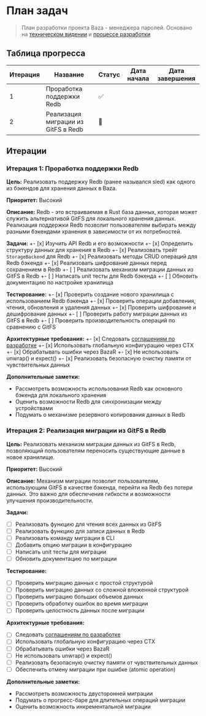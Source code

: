 # План задач

> План разработки проекта Baza - менеджера паролей.
> Основано на [техническом видении](vision.md) и [процессе разработки](workflow.md)

## Таблица прогресса

| Итерация | Название | Статус | Дата начала | Дата завершения |
|----------|---------|--------|------------|----------------|
| 1 | Проработка поддержки Redb | ✅ | | |
| 2 | Реализация миграции из GitFS в Redb | 🔲 | | |

## Итерации

### Итерация 1: Проработка поддержки Redb

**Цель:** Реализовать поддержку Redb (ранее назывался sled) как одного из бэкендов для хранения данных в Baza.

**Приоритет:** Высокий

**Описание:**
Redb - это встраиваемая в Rust база данных, которая может служить альтернативой GitFS для локального хранения данных. Реализация поддержки Redb позволит пользователям выбирать между разными бэкендами хранения в зависимости от их потребностей.

**Задачи:**
+- [x] Изучить API Redb и его возможности
+- [x] Определить структуру данных для хранения в Redb
+- [x] Реализовать трейт `StorageBackend` для Redb
+- [x] Реализовать методы CRUD операций для Redb бэкенда
+- [x] Реализовать шифрование данных перед сохранением в Redb
+- [ ] Реализовать механизм миграции данных из GitFS в Redb
+- [ ] Написать unit тесты для Redb бэкенда
+- [ ] Обновить документацию по настройке хранилища

**Тестирование:**
+- [x] Проверить создание нового хранилища с использованием Redb бэкенда
+- [x] Проверить операции добавления, чтения, обновления и удаления данных
+- [x] Проверить шифрование и дешифрование данных
+- [ ] Проверить работу миграции данных из GitFS в Redb
+- [ ] Проверить производительность операций по сравнению с GitFS

**Архитектурные требования:**
+- [x] Следовать [соглашениям по разработке](conventions.md)
+- [x] Использовать глобальную конфигурацию через CTX
+- [x] Обрабатывать ошибки через BazaR<T>
+- [x] Не использовать unwrap() и expect()
+- [x] Реализовать безопасную очистку памяти от чувствительных данных

**Дополнительные заметки:**
- Рассмотреть возможность использования Redb как основного бэкенда для локального хранения
- Оценить возможности Redb для синхронизации между устройствами
- Подумать о механизме резервного копирования данных в Redb

### Итерация 2: Реализация миграции из GitFS в Redb

**Цель:** Реализовать механизм миграции данных из GitFS в Redb, позволяющий пользователям переносить существующие данные в новое хранилище.

**Приоритет:** Высокий

**Описание:**
Механизм миграции позволит пользователям, использующим GitFS в качестве бэкенда, перейти на Redb без потери данных. Это важно для обеспечения гибкости и возможности улучшения производительности.

**Задачи:**
- [ ] Реализовать функцию для чтения всех данных из GitFS
- [ ] Реализовать функцию для записи данных в Redb
- [ ] Реализовать команду миграции в CLI
- [ ] Добавить опцию миграции в конфигурацию
- [ ] Написать unit тесты для миграции
- [ ] Обновить документацию по миграции

**Тестирование:**
- [ ] Проверить миграцию данных с простой структурой
- [ ] Проверить миграцию данных со сложной вложенной структурой
- [ ] Проверить миграцию больших объемов данных
- [ ] Проверить обработку ошибок во время миграции
- [ ] Проверить целостность данных после миграции

**Архитектурные требования:**
- [ ] Следовать [соглашениям по разработке](conventions.md)
- [ ] Использовать глобальную конфигурацию через CTX
- [ ] Обрабатывать ошибки через BazaR<T>
- [ ] Не использовать unwrap() и expect()
- [ ] Реализовать безопасную очистку памяти от чувствительных данных
- [ ] Обеспечить отмену миграции при ошибке (atomic operation)

**Дополнительные заметки:**
- Рассмотреть возможность двусторонней миграции
- Подумать о прогресс-баре для длительных операций миграции
- Оценить возможность инкрементальной миграции